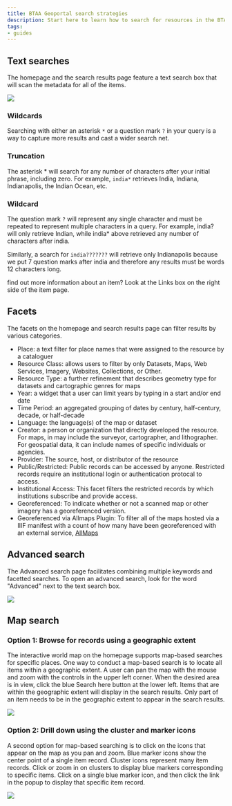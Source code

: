 ```yaml
---
title: BTAA Geoportal search strategies
description: Start here to learn how to search for resources in the BTAA Geoportal
tags:
- guides
---
```


## Text searches

The homepage and the search results page feature a text search box that will scan the metadata for all of the items. 


![](@images/help-homepage.jpg)


### Wildcards

Searching with either an asterisk `*` or a question mark `?` in your query is a way to capture more results and cast a wider search net. 

### Truncation

The asterisk * will search for any number of characters after your initial phrase, including zero. For example, `india*` retrieves India, Indiana, Indianapolis, the Indian Ocean, etc.

### Wildcard

The question mark `?` will represent any single character and must be repeated to represent multiple characters in a query.
For example, india? will only retrieve Indian, while india* above retrieved any number of characters after india. 

Similarly, a search for `india???????` will retrieve only Indianapolis because we put 7 question marks after india and therefore any results must be words 12 characters long.

find out more information about an item?
Look at the Links box on the right side of the item page.

## Facets

The facets on the homepage and search results page can filter results by various categories.

* Place: a text  filter for place names that were assigned to the resource by a cataloguer
* Resource Class: allows users to filter by only Datasets, Maps, Web Services, Imagery, Websites, Collections, or Other.
* Resource Type: a further refinement that describes geometry type for datasets and cartographic genres for maps
* Year: a widget that a user can limit years by typing in a start and/or end date
* Time Period: an aggregated grouping of dates by century, half-century, decade, or half-decade
* Language: the language(s) of the map or dataset
* Creator: a person or organization that directly developed the resource. For maps, in may include the surveyor, cartographer, and lithographer.  For geospatial data, it can include names of specific individuals or agencies.
* Provider: The source, host, or distributor of the resource
* Public/Restricted: Public records can be accessed by anyone. Restricted records require an institutional login or authentication protocal to access.
* Institutional Access: This facet filters the restricted records by which institutions subscribe and provide access.
* Georeferenced: To indicate whether or not a scanned map or other imagery has a georeferenced version.
* Georeferenced via Allmaps Plugin:  To filter all of the maps hosted via a IIIF manifest with a count of how many have been georeferenced with an external service, [AllMaps](https://allmaps.org)

## Advanced search

The Advanced search page facilitates combining multiple keywords and facetted searches.  To open an advanced search, look for the word "Advanced" next to the text search box.

![](@images/help-advanced.png)

## Map search

### Option 1: Browse for records using a geographic extent

The interactive world map on the homepage supports map-based searches for specific places. One way to conduct a map-based search is to locate all items within a geographic extent. A user can pan the map with the mouse and zoom with the controls in the upper left corner. When the desired area is in view, click the blue Search here button at the lower left. Items that are within the geographic extent will display in the search results. Only part of an item needs to be in the geographic extent to appear in the search results. 

![](@images/help-zoom.gif)

### Option 2: Drill down using the cluster and marker icons

A second option for map-based searching is to click on the icons that appear on the map as you pan and zoom. Blue marker icons show the center point of a single item record. Cluster icons represent many item records. Click or zoom in on clusters to display blue markers corresponding to specific items. Click on a single blue marker icon, and then click the link in the popup to display that specific item record. 

![](@images/help-cluster.gif)